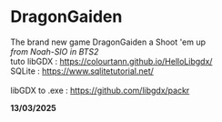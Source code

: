 # DragonGaiden
The brand new game DragonGaiden a Shoot 'em up\
*from Noah-SIO in BTS2*\
tuto libGDX : https://colourtann.github.io/HelloLibgdx/  \
SQLite : https://www.sqlitetutorial.net/     \
  \
libGDX to .exe : https://github.com/libgdx/packr 

**13/03/2025**
